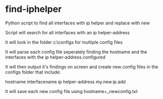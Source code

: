 # find-iphelper
Python script to find all interfaces with ip helper and replace with new

Script will search for all interfaces with an ip helper-address

It will look in the folder c:\configs for multiple config files

It will parse each config file seperately finding the hostname
and the interfaces with the ip helper-address configured

It will then output it's findings on screen and create new config
files in the configs folder that include:

hostname
interfacename
ip helper-address my.new.ip.add

It will save each new config file using hostname+_newconfig.txt
